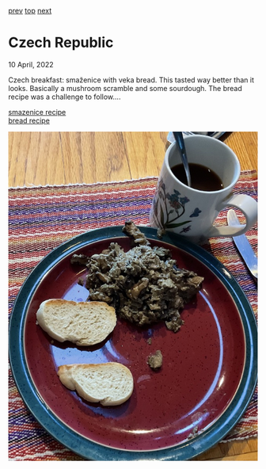 [prev](cyprus.md)
[top](../index.md)
[next](../d/denmark.md)
# Czech Republic
10 April, 2022


Czech breakfast: smaz&#774;enice with veka bread. This tasted way
better than it looks. Basically a mushroom scramble and some
sourdough. The bread recipe was a challenge to follow....

[smazenice recipe](https://www-houby--rostou-cz.translate.goog/smazenice-recept/?_x_tr_sl=auto&_x_tr_tl=en&_x_tr_hl=en)<br>
[bread recipe](https://www.cooklikeczechs.com/veka-bread-recipe/)

![breakfast](images/czech.jpeg)
